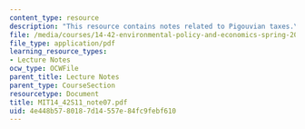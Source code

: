 ```yaml
---
content_type: resource
description: "This resource contains notes related to Pigouvian taxes.\r\n"
file: /media/courses/14-42-environmental-policy-and-economics-spring-2011/4e448b5780187d14557e84fc9febf610_MIT14_42S11_note07.pdf
file_type: application/pdf
learning_resource_types:
- Lecture Notes
ocw_type: OCWFile
parent_title: Lecture Notes
parent_type: CourseSection
resourcetype: Document
title: MIT14_42S11_note07.pdf
uid: 4e448b57-8018-7d14-557e-84fc9febf610
---
```

